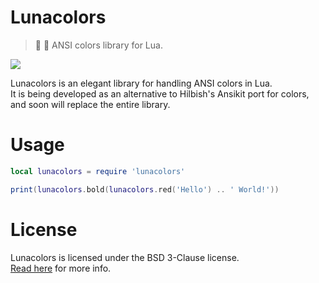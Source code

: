 # Lunacolors
> 💫 🎨 ANSI colors library for Lua. 

<img src="https://modeus.is-inside.me/YnSkwYOl.png"><br>

Lunacolors is an elegant library for handling ANSI colors in Lua.  
It is being developed as an alternative to Hilbish's Ansikit port for colors,
and soon will replace the entire library.

# Usage
```lua
local lunacolors = require 'lunacolors'

print(lunacolors.bold(lunacolors.red('Hello') .. ' World!'))
```

# License
Lunacolors is licensed under the BSD 3-Clause license.  
[Read here](LICENSE) for more info.
